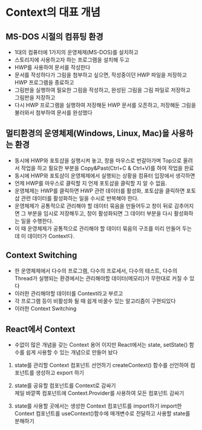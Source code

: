 # Context의 대표 개념

## MS-DOS 시절의 컴퓨팅 환경

- 1대의 컴퓨터에 1가지의 운영체제(MS-DOS)를 설치하고
- 스토리지에 사용하고자 하는 프로그램을 설치해 두고
- HWP를 사용하여 문서를 작성한다
- 문서를 작성하다가 그림을 첨부하고 싶으면, 작성중이던 HWP 파일을 저장하고 HWP 프로그램을 종료하고
- 그림판을 실행하여 필요한 그림을 작성하고, 완성된 그림을 그림 파일로 저장하고 그림판을 저장하고
- 다시 HWP 프로그램을 실행하여 저장해둔 HWP 문서를 오픈하고, 저장해둔 그림을 불러와서 첨부하여 문서를 완성했다

## 멀티환경의 운영체제(Windows, Linux, Mac)을 사용하는 환경

- 동시에 HWP와 포토샵을 실행시켜 놓고, 창을 마우스로 번갈아가며 Top으로 올려서 작업을 하고 필요한 부분을 Copy&Past(Ctrl+C & Ctrl+V)를 하여 작업을 완료
- 동시에 HWP와 포토샴이 운영체제에서 실행되는 상황을 컴퓨터 입장에서 생각하면
- 언제 HWP를 마우스로 클릭할 지 언제 포토샵을 클릭할 지 알 수 없음.
- 운영체제는 HWP를 클릭하면 HWP 관련 데이터를 활성화, 포토샵을 클릭하면 포토샵 관련 데이터를 활성화하는 일을 수시로 반복해야 한다.
- 운영체제가 공통적으로 관리해야 할 데이터 묶음을 만들어두고 창이 뒤로 감추어지면 그 부분을 임시로 저장해두고, 창이 활성화되면 그 데이터 부분을 다시 활성화하는 일을 수행한다.
- 이 때 운영체제가 공통적으로 관리해야 할 데이터 묶음의 구조를 미리 만들어 두는데 이 데이터가 Context다.

## Context Switching

- 한 운영체제에서 다수의 프로그램, 다수의 프로세서, 다수의 테스트, 다수의 Thread가 실행되는 환경에서는 관리해야할 데이터(메모리)가 무한대로 커질 수 있다
- 이러한 관리해야할 데이터를 Context라고 부르고
- 각 프로그램 등이 비활성화 될 때 쉽게 바꿀수 있는 알고리즘이 구현되있다
- 이러한 Context Switching

## React에서 Context

- 수없이 많은 개념을 갖는 Context 용어 이지만 React에서는 state, setState() 함수를 쉽게 사용할 수 있는 개념으로 만들어 놨다

1. state를 관리할 Context 컴포넌트 선언하기
   createContext() 함수를 선언하여 컴포넌트를 생성하고 export 하기

2. state를 공유할 컴포넌트를 Context로 감싸기  
   제일 바깥쪽 컴포넌트에 Context.Provider를 사용하여 모든 컴포넌트 감싸기

3. state를 사용할 곳에서는
   생성한 Context 컴포넌트를 import하기
   import한 Context 컴포넌트를 useContext()함수에 매개변수로 전달하고 사용할 state를 분해하기

